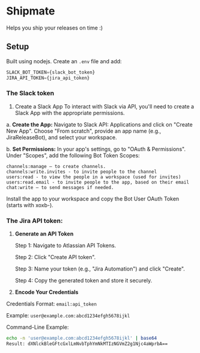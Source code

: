 # Shipmate
Helps you ship your releases on time :)

## Setup
Built using nodejs. Create an `.env` file and add:
```javascript
SLACK_BOT_TOKEN={slack_bot_token}
JIRA_API_TOKEN={jira_api_token}
```

### The Slack token
1. Create a Slack App
   To interact with Slack via API, you'll need to create a Slack App with the appropriate permissions.

    
a. <b>Create the App:</b>
Navigate to Slack API: Applications and click on "Create New App".
Choose "From scratch", provide an app name (e.g., JiraReleaseBot), and select your workspace.

b. <b>Set Permissions:</b>
In your app's settings, go to "OAuth & Permissions".
Under "Scopes", add the following Bot Token Scopes:
```
channels:manage – to create channels.
channels:write.invites - to invite people to the channel
users:read - to view the people in a workspace (used for invites)
users:read.email - to invite people to the app, based on their email
chat:write – to send messages if needed.
```
Install the app to your workspace and copy the Bot User OAuth Token (starts with xoxb-).

### The Jira API token:
1. <b>Generate an API Token</b>
   
   Step 1: Navigate to Atlassian API Tokens. 
   
   Step 2: Click "Create API token". 
    
   Step 3: Name your token (e.g., "Jira Automation") and click "Create". 
    
    Step 4: Copy the generated token and store it securely.
2. <b>Encode Your Credentials</b>

Credentials Format: `email:api_token`

Example: `user@example.com:abcd1234efgh5678ijkl`

Command-Line Example:
```bash
echo -n 'user@example.com:abcd1234efgh5678ijkl' | base64
Result: dXNlckBleGFtcGxlLmNvbTphYmNkMTIzNGVmZ2g1Njc4aWprbA==
```